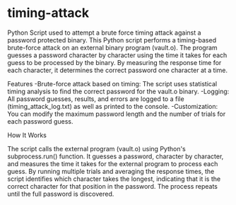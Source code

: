 # timing-attack
Python Script used to attempt a brute force timing attack against a password protected binary. 
This Python script performs a timing-based brute-force attack on an external binary program (vault.o). The program guesses a password character by character using the time it takes for each guess to be processed by the binary. By measuring the response time for each character, it determines the correct password one character at a time.

Features
-Brute-force attack based on timing: The script uses statistical timing analysis to find the correct password for the vault.o binary.
-Logging: All password guesses, results, and errors are logged to a file (timing_attack_log.txt) as well as printed to the console.
-Customization: You can modify the maximum password length and the number of trials for each password guess.

How It Works

The script calls the external program (vault.o) using Python's subprocess.run() function.
It guesses a password, character by character, and measures the time it takes for the external program to process each guess.
By running multiple trials and averaging the response times, the script identifies which character takes the longest, indicating that it is the correct character for that position in the password.
The process repeats until the full password is discovered.
